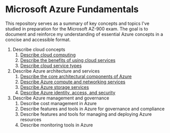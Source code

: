# Microsoft Azure Fundamentals

This repository serves as a summary of key concepts and topics I've studied in preparation for the Microsoft AZ-900 exam. The goal is to document and reinforce my understanding of essential Azure concepts in a concise and accessible format.

1. Describe cloud concepts
    1. [Describe cloud computing](./describe-cloud-concepts/1-describe-cloud-computing.md)
    1. [Describe the benefits of using cloud services](./describe-cloud-concepts/2-describe-the-benefits-of-using-cloud-services.md)
    1. [Describe cloud service types](./describe-cloud-concepts/3-describe-cloud-services-types.md)
1. Describe Azure architecture and services
    1. [Describe the core architectural components of Azure](./2-describe-azure-architecture-and-services/1-describe-the-core-architectural-components-of-azure.md)
    1. [Describe Azure compute and networking services](./2-describe-azure-architecture-and-services/2-describe-azure-compute-and-networking-services.md)
    1. [Describe Azure storage services](./2-describe-azure-architecture-and-services/3-describe-azure-storage-services.md)
    1. [Describe Azure identity, access, and security](./2-describe-azure-architecture-and-services/4-describe-azure-identity-access-and-security.md)
1. Describe Azure management and governance
    1. Describe cost management in Azure
    1. Describe features and tools in Azure for governance and compliance
    1. Describe features and tools for managing and deploying Azure resources
    1. Describe monitoring tools in Azure
